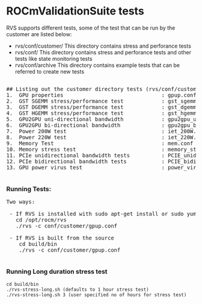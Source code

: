 # ROCmValidationSuite tests

RVS supports different tests, some of the test that can be run by the customer are listed below: 

- rvs/conf/customer/  This directory contains stress and perforance tests
- rvs/conf/           This directory contains stress and perforance tests and other tests like state monitoring tests
- rvs/conf/archive    This directory contains example tests that can be referred to create new tests

<pre>

## Listing out the customer directory tests (rvs/conf/customer/)
1.	GPU properties                               : gpup.conf
2.	GST SGEMM stress/performance test            : gst_sgemm.conf 
3.	GST DGEMM stress/performance test            : gst_dgemm.conf 
4.	GST HGEMM stress/performance test            : gst_hgemm.conf 
5.	GPU2GPU uni-directional bandwidth            : gpu2gpu_unidir_bw.conf
6.	GPU2GPU bi-directional bandwidth             : gpu2gpu_bidir_bw.conf
7.	Power 200W test                              : iet_200W.conf
8.	Power 220W test                              : iet_220W.conf
9.	Memory Test                                  : mem.conf
10.	Memory stress test                           : memory_stress.conf
11.	PCIe unidirectional bandwidth tests          : PCIE_unidir_BW_test.conf 
12.	PCIe bidirectional bandwidth tests           : PCIE_bidir_BW_test.conf
13.	GPU power virus test                         : power_virus_test.conf

</pre>

### Running Tests:

<pre>
Two ways:

 - If RVS is installed with sudo apt-get install or sudo yum install (check the install section in README page) 
   cd /opt/rocm/rvs
   ./rvs -c conf/customer/gpup.conf
   
 - If RVS is built from the source 
    cd build/bin
    ./rvs -c conf/customer/gpup.conf
 </pre>
    
### Running Long duration stress test
    cd build/bin
    ./rvs-stress-long.sh (defaults to 1 hour stress test)
    ./rvs-stress-long.sh 3 (user specified no of hours for stress test)
